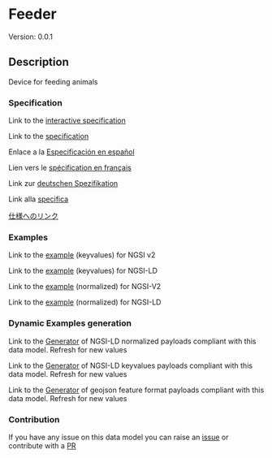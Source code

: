 # Feeder
Version: 0.0.1

## Description 

Device for feeding animals
### Specification

Link to the [interactive specification](https://swagger.lab.fiware.org/?url=https://smart-data-models.github.io/dataModel.Aquaculture/Feeder/swagger.yaml)

Link to the [specification](https://github.com/smart-data-models/dataModel.Aquaculture/blob/master/Feeder/doc/spec.md)

Enlace a la [Especificación en español](https://github.com/smart-data-models/dataModel.Aquaculture/blob/master/Feeder/doc/spec_ES.md)

Lien vers le [spécification en français](https://github.com/smart-data-models/dataModel.Aquaculture/blob/master/Feeder/doc/spec_FR.md)

Link zur [deutschen Spezifikation](https://github.com/smart-data-models/dataModel.Aquaculture/blob/master/Feeder/doc/spec_DE.md)

Link alla [specifica](https://github.com/smart-data-models/dataModel.Aquaculture/blob/master/Feeder/doc/spec_IT.md)

[仕様へのリンク](https://github.com/smart-data-models/dataModel.Aquaculture/blob/master/Feeder/doc/spec_JA.md)
### Examples

Link to the [example](https://smart-data-models.github.io/dataModel.Aquaculture/Feeder/examples/example.json) (keyvalues) for NGSI v2

Link to the [example](https://smart-data-models.github.io/dataModel.Aquaculture/Feeder/examples/example.jsonld) (keyvalues) for NGSI-LD

Link to the [example](https://smart-data-models.github.io/dataModel.Aquaculture/Feeder/examples/example-normalized.json) (normalized) for NGSI-V2

Link to the [example](https://smart-data-models.github.io/dataModel.Aquaculture/Feeder/examples/example-normalized.jsonld) (normalized) for NGSI-LD
### Dynamic Examples generation

Link to the [Generator](https://smartdatamodels.org/extra/ngsi-ld_generator.php?schemaUrl=https://raw.githubusercontent.com/smart-data-models/dataModel.Aquaculture/master/Feeder/schema.json&email=info@smartdatamodels.org) of NGSI-LD normalized payloads compliant with this data model. Refresh for new values

Link to the [Generator](https://smartdatamodels.org/extra/ngsi-ld_generator_keyvalues.php?schemaUrl=https://raw.githubusercontent.com/smart-data-models/dataModel.Aquaculture/master/Feeder/schema.json&email=info@smartdatamodels.org) of NGSI-LD keyvalues payloads compliant with this data model. Refresh for new values

Link to the [Generator](https://smartdatamodels.org/extra/geojson_features_generator.php?schemaUrl=https://raw.githubusercontent.com/smart-data-models/dataModel.Aquaculture/master/Feeder/schema.json&email=info@smartdatamodels.org) of geojson feature format payloads compliant with this data model. Refresh for new values
### Contribution

 If you have any issue on this data model you can raise an [issue](https://github.com/smart-data-models/dataModel.Aquaculture/issues)  or contribute with a [PR](https://github.com/smart-data-models/dataModel.Aquaculture/pulls)